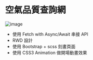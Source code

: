 # 空氣品質查詢網
![image](https://upload.cc/i1/2021/08/29/ilGvBF.png)
- 使用 Fetch with Async/Await 串接 API 
- RWD 設計
- 使用 Bootstrap + scss 刻畫頁面 
- 使用 CSS3 Animation 做開場動畫效果

